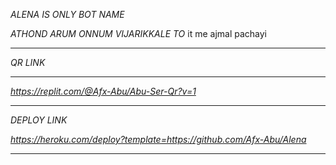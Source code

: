 *ALENA IS ONLY BOT NAME*

*ATHOND ARUM ONNUM VIJARIKKALE TO*
it me ajmal pachayi
__________________________________________________________________________________________________________________________
*QR LINK*
__________________________________________________________________________________________________________________________
*https://replit.com/@Afx-Abu/Abu-Ser-Qr?v=1*

__________________________________________________________________________________________________________________________
*DEPLOY LINK*

*https://heroku.com/deploy?template=https://github.com/Afx-Abu/Alena*
__________________________________________________________________________________________________________________________
